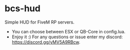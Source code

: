 # bcs-hud 
Simple HUD for FiveM RP servers.
- You can choose between ESX or QB-Core in config.lua.
- Enjoy it :)
For any questions or issue enter my discord: https://discord.gg/yMV5A9RBcw. 
